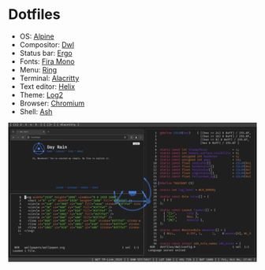 # Dotfiles

- OS: [Alpine](https://www.alpinelinux.org)
- Compositor: [Dwl](https://codeberg.org/dwl/dwl)
- Status bar: [Ergo](https://github.com/d4yr41n/ergo)
- Fonts: [Fira Mono](https://fonts.google.com/specimen/Fira+Mono)
- Menu: [Ring](https://github.com/d4yr41n/wayne/tree/main/ring)
- Terminal: [Alacritty](https://github.com/alacritty/alacritty)
- Text editor: [Helix](https://github.com/helix-editor/helix)
- Theme: [Log2](https://github.com/d4yr41n/log2)
- Browser: [Chromium](https://github.com/chromium/chromium)
- Shell: [Ash](https://busybox.net)

![screenshot](screenshot.png)
